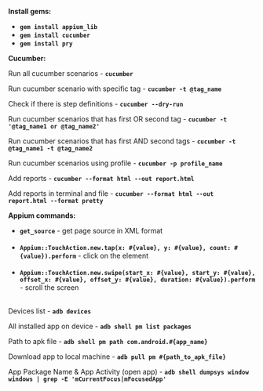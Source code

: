 **Install gems:**
- **`gem install appium_lib`**
- **`gem install cucumber`**
- **`gem install pry`**<br />

**Cucumber:**

Run all cucumber scenarios - **`cucumber`**

Run cucumber scenario with specific tag - **`cucumber -t @tag_name`**

Check if there is step definitions - **`cucumber --dry-run`**

Run cucumber scenarios that has first OR second tag - **`cucumber -t '@tag_name1 or @tag_name2'`**

Run cucumber scenarios that has first AND second tags - **`cucumber -t @tag_name1 -t @tag_name2`**

Run cucumber scenarios using profile - **`cucumber -p profile_name`**

Add reports - **`cucumber --format html --out report.html`**

Add reports in terminal and file - **`cucumber --format html --out report.html --format pretty`**<br />


**Appium commands:**
- **`get_source`** - get page source in XML format<br /><br />
- **`Appium::TouchAction.new.tap(x: #{value}, y: #{value}, count: #{value}).perform`** - click on the element<br /><br />
- **`Appium::TouchAction.new.swipe(start_x: #{value}, start_y: #{value}, offset_x: #{value}, offset_y: #{value}, duration: #{value}).perform`** - scroll the screen<br /><br />


Devices list - **`adb devices`**

All installed app on device - **`adb shell pm list packages`**

Path to apk file - **`adb shell pm path com.android.#{app_name}`**

Download app to local machine - **`adb pull pm #{path_to_apk_file}`**

App Package Name & App Activity (open app) - **`adb shell dumpsys window windows | grep -E 'mCurrentFocus|mFocusedApp'`**
